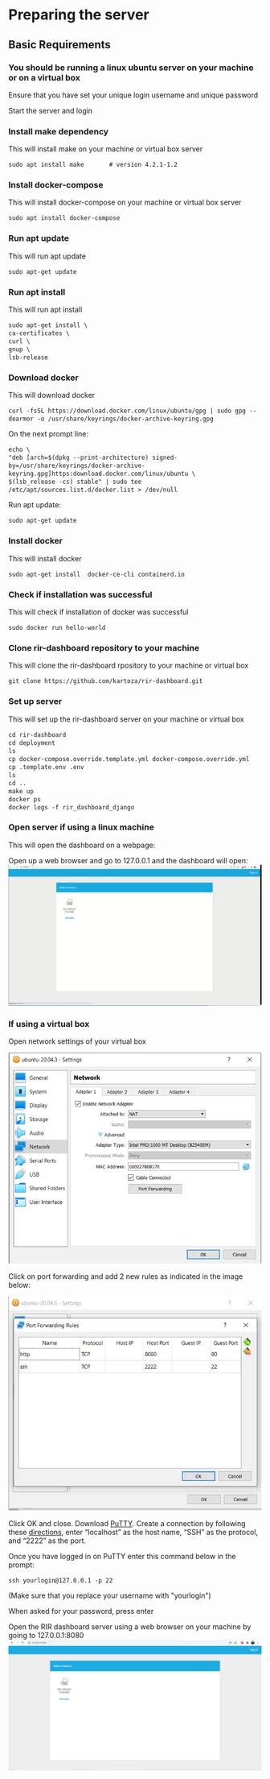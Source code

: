 # Preparing the server

## Basic Requirements

### You should be running a linux ubuntu server on your machine or on a virtual box

Ensure that you have set your unique login username and unique password

Start the server and login

### Install make dependency

This will install make on your machine or virtual box server

```
sudo apt install make       # version 4.2.1-1.2       
```

### Install docker-compose

This will install docker-compose on your machine or virtual box server

```
sudo apt install docker-compose       
```

### Run apt update

This will run apt update
```
sudo apt-get update       
```
### Run apt install

This will run apt install
```
sudo apt-get install \
ca-certificates \
curl \
gnup \
lsb-release
```

### Download docker

This will download docker 

```
curl -fsSL https://download.docker.com/linux/ubuntu/gpg | sudo gpg --dearmor -o /usr/share/keyrings/docker-archive-keyring.gpg     
```

On the next prompt line:

```
echo \
"deb [arch=$(dpkg --print-architecture) signed-by=/usr/share/keyrings/docker-archive-keyring.gpg]https:download.docker.com/linux/ubuntu \
$(lsb_release -cs) stable" | sudo tee /etc/apt/sources.list.d/docker.list > /dev/null
```

Run apt update:

```
sudo apt-get update
```

### Install docker

This will install docker
```
sudo apt-get install  docker-ce-cli containerd.io
```

### Check if installation was successful

This will check if installation of docker was successful
```
sudo docker run hello-world
```

### Clone rir-dashboard repository to your machine

This will clone the rir-dashboard rpository to your machine or virtual box
```
git clone https://github.com/kartoza/rir-dashboard.git
```

### Set up server

This will set up the rir-dashboard server on your machine or virtual box
```
cd rir-dashboard
cd deployment
ls
cp docker-compose.override.template.yml docker-compose.override.yml
cp .template.env .env
ls
cd ..
make up
docker ps
docker logs -f rir_dashboard_django
```

### Open server if using a linux machine

This will open the dashboard on a webpage:

Open up a web browser and go to 127.0.0.1 and the dashboard will open:
![RIR Dashboard on 127.0.0.1](../../img/rir-dashboard-linux-machine.PNG)

### If using a virtual box

Open network settings of your virtual box

![Network settings vbox](../../img/Virtualbox-network-settings1.PNG)

Click on port forwarding and add 2 new rules as indicated in the image below:

![Network settings 2 vbox](../../img/Virtualbox-network-settings2.PNG)

Click OK and close. Download [PuTTY](http://www.chiark.greenend.org.uk/~sgtatham/putty/latest.html).
Create a connection by following these [directions](https://the.earth.li/~sgtatham/putty/0.67/htmldoc/Chapter2.html#gs-insecure), enter “localhost” as the host name, “SSH” as the protocol, and “2222” as the port.

Once you have logged in on PuTTY enter this command below in the prompt: 
```
ssh yourlogin@127.0.0.1 -p 22
```
(Make sure that you replace your username with "yourlogin")

When asked for your password, press enter

Open the RIR dashboard server using a web browser on your machine by going to 127.0.0.1:8080
![RIR Dashboard on 127.0.0.1:8080](../../img/rir-dashboard-vbox.PNG)




